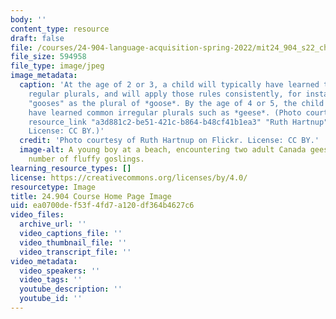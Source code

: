 ```yaml
---
body: ''
content_type: resource
draft: false
file: /courses/24-904-language-acquisition-spring-2022/mit24_904_s22_chp.jpg
file_size: 594958
file_type: image/jpeg
image_metadata:
  caption: 'At the age of 2 or 3, a child will typically have learned the rules for
    regular plurals, and will apply those rules consistently, for instance by saying
    "gooses" as the plural of *goose*. By the age of 4 or 5, the child is likely to
    have learned common irregular plurals such as *geese*. (Photo courtesy of {{%
    resource_link "a3d881c2-be51-421c-b864-b48cf41b1ea3" "Ruth Hartnup" %}} on Flickr.
    License: CC BY.)'
  credit: 'Photo courtesy of Ruth Hartnup on Flickr. License: CC BY.'
  image-alt: A young boy at a beach, encountering two adult Canada geese and a large
    number of fluffy goslings.
learning_resource_types: []
license: https://creativecommons.org/licenses/by/4.0/
resourcetype: Image
title: 24.904 Course Home Page Image
uid: ea0700de-f53f-4fd7-a120-df364b4627c6
video_files:
  archive_url: ''
  video_captions_file: ''
  video_thumbnail_file: ''
  video_transcript_file: ''
video_metadata:
  video_speakers: ''
  video_tags: ''
  youtube_description: ''
  youtube_id: ''
---
```

